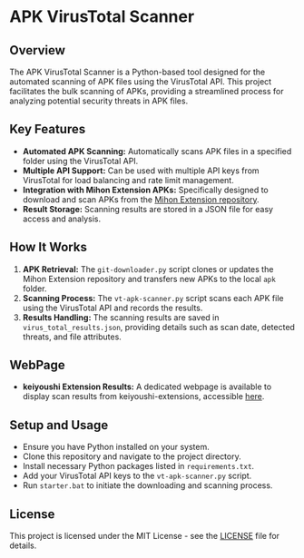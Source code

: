 # APK VirusTotal Scanner

## Overview
The APK VirusTotal Scanner is a Python-based tool designed for the automated scanning of APK files using the VirusTotal API. This project facilitates the bulk scanning of APKs, providing a streamlined process for analyzing potential security threats in APK files.

## Key Features
- **Automated APK Scanning:** Automatically scans APK files in a specified folder using the VirusTotal API.
- **Multiple API Support:** Can be used with multiple API keys from VirusTotal for load balancing and rate limit management.
- **Integration with Mihon Extension APKs:** Specifically designed to download and scan APKs from the [Mihon Extension repository](https://github.com/keiyoushi/extensions).
- **Result Storage:** Scanning results are stored in a JSON file for easy access and analysis.


## How It Works
1. **APK Retrieval:** The `git-downloader.py` script clones or updates the Mihon Extension repository and transfers new APKs to the local `apk` folder.
2. **Scanning Process:** The `vt-apk-scanner.py` script scans each APK file using the VirusTotal API and records the results.
3. **Results Handling:** The scanning results are saved in `virus_total_results.json`, providing details such as scan date, detected threats, and file attributes.

## WebPage
- **keiyoushi Extension Results:** A dedicated webpage is available to display scan results from keiyoushi-extensions, accessible [here](https://h1ghsyst3m.github.io/keiyoushi-scans/).

## Setup and Usage
- Ensure you have Python installed on your system.
- Clone this repository and navigate to the project directory.
- Install necessary Python packages listed in `requirements.txt`.
- Add your VirusTotal API keys to the `vt-apk-scanner.py` script.
- Run `starter.bat` to initiate the downloading and scanning process.

## License
This project is licensed under the MIT License - see the [LICENSE](https://github.com/H1ghSyst3m/apk-virustotal-scanner/blob/main/LICENSE) file for details.

